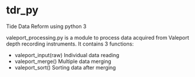 # tdr_py
Tide Data Reform using python 3

valeport_processing.py is a module to process data acquired from Valeport depth recording instruments. It contains 3 functions:
-   valeport_input(raw)
    Individual data reading
-   valeport_merge()
    Multiple data merging
-   valeport_sort()
    Sorting data after merging
